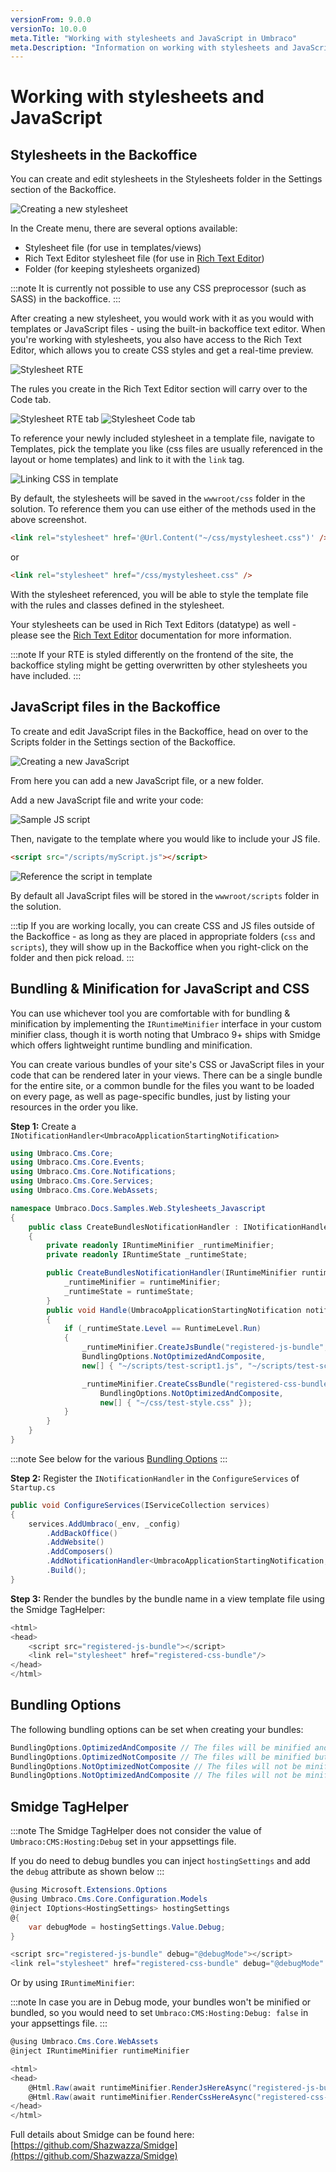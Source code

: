 ```yaml
---
versionFrom: 9.0.0
versionTo: 10.0.0
meta.Title: "Working with stylesheets and JavaScript in Umbraco"
meta.Description: "Information on working with stylesheets and JavaScript in Umbraco, including bundling & minification"
---
```


# Working with stylesheets and JavaScript

## Stylesheets in the Backoffice

You can create and edit stylesheets in the Stylesheets folder in the Settings section of the Backoffice.

![Creating a new stylesheet](images/1-creating-stylesheet.png)

In the Create menu, there are several options available:

* Stylesheet file (for use in templates/views)
* Rich Text Editor stylesheet file (for use in [Rich Text Editor](../../Backoffice/Property-Editors/Built-in-Property-Editors/Rich-Text-Editor/index.md))
* Folder (for keeping stylesheets organized)

:::note
It is currently not possible to use any CSS preprocessor (such as SASS) in the backoffice.
:::

After creating a new stylesheet, you would work with it as you would with templates or JavaScript files - using the built-in backoffice text editor.
When you're working with stylesheets, you also have access to the Rich Text Editor, which allows you to create CSS styles and get a real-time preview.

![Stylesheet RTE](images/2-rte-editor.png)

The rules you create in the Rich Text Editor section will carry over to the Code tab.

![Stylesheet RTE tab](images/3-rte-editor-p2.png)
![Stylesheet Code tab](images/3-rte-editor-p3.png)

To reference your newly included stylesheet in a template file, navigate to Templates, pick the template you like (css files are usually referenced in the layout or home templates) and link to it with the `link` tag.

![Linking CSS in template](images/4-link-css-v9.png)

By default, the stylesheets will be saved in the `wwwroot/css` folder in the solution.
To reference them you can use either of the methods used in the above screenshot.

```html
<link rel="stylesheet" href='@Url.Content("~/css/mystylesheet.css")' />
```
or
```html
<link rel="stylesheet" href="/css/mystylesheet.css" />
```

With the stylesheet referenced, you will be able to style the template file with the rules and classes defined in the stylesheet.

Your stylesheets can be used in Rich Text Editors (datatype) as well - please see the [Rich Text Editor](../../Backoffice/Property-Editors/Built-in-Property-Editors/Rich-Text-Editor/RTE-Styles/index.md) documentation for more information.

:::note
If your RTE is styled differently on the frontend of the site, the backoffice styling might be getting overwritten by other stylesheets you have included.
:::

## JavaScript files in the Backoffice

To create and edit JavaScript files in the Backoffice, head on over to the Scripts folder in the Settings section of the Backoffice.

![Creating a new JavaScript](images/8-create-js.png)

From here you can add a new JavaScript file, or a new folder.

Add a new JavaScript file and write your code:

![Sample JS script](images/9-myscript.png)

Then, navigate to the template where you would like to include your JS file.

```html
<script src="/scripts/myScript.js"></script>
```

![Reference the script in template](images/10-reference-script-v9.png)

By default all JavaScript files will be stored in the `wwwroot/scripts` folder in the solution.

:::tip
If you are working locally, you can create CSS and JS files outside of the Backoffice - as long as they are placed in appropriate folders (`css` and `scripts`), they will show up in the Backoffice when you right-click on the folder and then pick reload.
:::

## Bundling & Minification for JavaScript and CSS

You can use whichever tool you are comfortable with for bundling & minification by implementing the `IRuntimeMinifier` interface in your custom minifier class, though it is worth noting that Umbraco 9+ ships with Smidge which offers lightweight runtime bundling and minification.

You can create various bundles of your site's CSS or JavaScript files in your code that can be rendered later in your views. There can be a single bundle for the entire site, or a common bundle for the files you want to be loaded on every page, as well as page-specific bundles, just by listing your resources in the order you like.

**Step 1:** Create a `INotificationHandler<UmbracoApplicationStartingNotification>`

```csharp
using Umbraco.Cms.Core;
using Umbraco.Cms.Core.Events;
using Umbraco.Cms.Core.Notifications;
using Umbraco.Cms.Core.Services;
using Umbraco.Cms.Core.WebAssets;

namespace Umbraco.Docs.Samples.Web.Stylesheets_Javascript
{
    public class CreateBundlesNotificationHandler : INotificationHandler<UmbracoApplicationStartingNotification>
    {
        private readonly IRuntimeMinifier _runtimeMinifier;
        private readonly IRuntimeState _runtimeState;

        public CreateBundlesNotificationHandler(IRuntimeMinifier runtimeMinifier, IRuntimeState runtimeState) {
            _runtimeMinifier = runtimeMinifier;
            _runtimeState = runtimeState;
        }
        public void Handle(UmbracoApplicationStartingNotification notification)
        {
            if (_runtimeState.Level == RuntimeLevel.Run)
            {
                _runtimeMinifier.CreateJsBundle("registered-js-bundle",
                BundlingOptions.NotOptimizedAndComposite,
                new[] { "~/scripts/test-script1.js", "~/scripts/test-script2.js" });

                _runtimeMinifier.CreateCssBundle("registered-css-bundle",
                    BundlingOptions.NotOptimizedAndComposite,
                    new[] { "~/css/test-style.css" });
            }
        }
    }
}
```

:::note
See below for the various [Bundling Options](#bundling-options)
:::

**Step 2:** Register the `INotificationHandler` in the `ConfigureServices` of `Startup.cs`

```csharp
public void ConfigureServices(IServiceCollection services)
{
    services.AddUmbraco(_env, _config)
        .AddBackOffice()
        .AddWebsite()
        .AddComposers()
        .AddNotificationHandler<UmbracoApplicationStartingNotification, CreateBundlesNotificationHandler>()
        .Build();
}
```

**Step 3:** Render the bundles by the bundle name in a view template file using the Smidge TagHelper:

```csharp
<html>
<head>
    <script src="registered-js-bundle"></script>
    <link rel="stylesheet" href="registered-css-bundle"/>
</head>
</html>
```

## Bundling Options

The following bundling options can be set when creating your bundles:

```csharp
BundlingOptions.OptimizedAndComposite // The files will be minified and bundled into an individual file
BundlingOptions.OptimizedNotComposite // The files will be minified but not bundled into an individual file
BundlingOptions.NotOptimizedNotComposite // The files will not be minified and will not be bundled into an individual file
BundlingOptions.NotOptimizedAndComposite // The files will not be minified but will be bundled into an individual file
```

## Smidge TagHelper

:::note
The Smidge TagHelper does not consider the value of `Umbraco:CMS:Hosting:Debug` set in your appsettings file. 

If you do need to debug bundles you can inject `hostingSettings` and add the `debug` attribute as shown below
:::

```csharp
@using Microsoft.Extensions.Options
@using Umbraco.Cms.Core.Configuration.Models
@inject IOptions<HostingSettings> hostingSettings
@{
    var debugMode = hostingSettings.Value.Debug;
}
```
```csharp
<script src="registered-js-bundle" debug="@debugMode"></script>
<link rel="stylesheet" href="registered-css-bundle" debug="@debugMode" />
```

Or by using `IRuntimeMinifier`:

:::note
In case you are in Debug mode, your bundles won't be minified or bundled, so you would need to set `Umbraco:CMS:Hosting:Debug: false` in your appsettings file.
:::

```csharp
@using Umbraco.Cms.Core.WebAssets
@inject IRuntimeMinifier runtimeMinifier

<html>
<head>
    @Html.Raw(await runtimeMinifier.RenderJsHereAsync("registered-js-bundle"))
    @Html.Raw(await runtimeMinifier.RenderCssHereAsync("registered-css-bundle"))
</head>
</html>
```

Full details about Smidge can be found here: [https://github.com/Shazwazza/Smidge](https://github.com/Shazwazza/Smidge)
